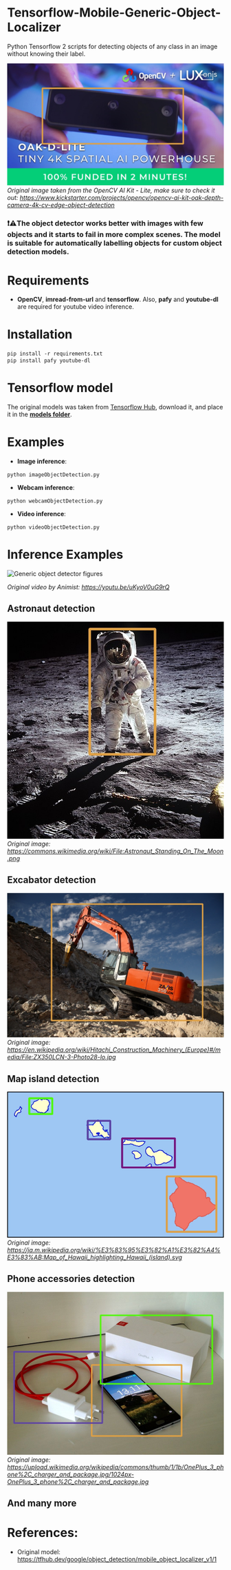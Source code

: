 # Tensorflow-Mobile-Generic-Object-Localizer
Python Tensorflow 2 scripts for detecting objects of any class in an image without knowing their label.

![Tensorflow Generic Object Localizer](https://github.com/ibaiGorordo/Tensorflow-Mobile-Generic-Object-Localizer/blob/main/docs/img/output.jpg)
*Original image taken from the OpenCV AI Kit - Lite, make sure to check it out: https://www.kickstarter.com/projects/opencv/opencv-ai-kit-oak-depth-camera-4k-cv-edge-object-detection*

### :exclamation::warning:The object **detector works better with images with few objects** and it starts to fail in more complex scenes. The model is suitable for automatically labelling objects for custom object detection models.

# Requirements

 * **OpenCV**, **imread-from-url** and **tensorflow**. Also, **pafy** and **youtube-dl** are required for youtube video inference. 
 
# Installation
```
pip install -r requirements.txt
pip install pafy youtube-dl
```

# Tensorflow model
The original models was taken from [Tensorflow Hub](https://tfhub.dev/google/object_detection/mobile_object_localizer_v1/1), download it, and place it in the **[models folder](https://github.com/ibaiGorordo/Tensorflow-Mobile-Generic-Object-Localizer/tree/main/models)**. 

 
# Examples

 * **Image inference**:
 
 ```
 python imageObjectDetection.py 
 ```
 
 * **Webcam inference**:
 
 ```
 python webcamObjectDetection.py 
 ```
 
  * **Video inference**:
 
 ```
 python videoObjectDetection.py
 ```

# Inference Examples
![Generic object detector figures](https://github.com/ibaiGorordo/Tensorflow-Mobile-Generic-Object-Localizer/blob/main/docs/img/genericObjectLocalizer.gif)
 
*Original video by Animist: https://youtu.be/uKyoV0uG9rQ*

## Astronaut detection
![Astrounaut Tensorflow detection](https://github.com/ibaiGorordo/Tensorflow-Mobile-Generic-Object-Localizer/blob/main/docs/img/astronaut.jpg)
 *Original image: https://commons.wikimedia.org/wiki/File:Astronaut_Standing_On_The_Moon.png*

## Excabator detection
![Excabator Tensorflow detection](https://github.com/ibaiGorordo/Tensorflow-Mobile-Generic-Object-Localizer/blob/main/docs/img/excavator.jpg)
 *Original image: https://en.wikipedia.org/wiki/Hitachi_Construction_Machinery_(Europe)#/media/File:ZX350LCN-3-Photo28-lo.jpg*

## Map island detection
![Map island Tensorflow detection](https://github.com/ibaiGorordo/Tensorflow-Mobile-Generic-Object-Localizer/blob/main/docs/img/map.jpg)
 *Original image: https://ja.m.wikipedia.org/wiki/%E3%83%95%E3%82%A1%E3%82%A4%E3%83%AB:Map_of_Hawaii_highlighting_Hawaii_(island).svg*

## Phone accessories detection
![Phone accesories Tensorflow detection](https://github.com/ibaiGorordo/Tensorflow-Mobile-Generic-Object-Localizer/blob/main/docs/img/phone%20accessories.jpg)
 *Original image: https://upload.wikimedia.org/wikipedia/commons/thumb/1/1b/OnePlus_3_phone%2C_charger_and_package.jpg/1024px-OnePlus_3_phone%2C_charger_and_package.jpg*

## And many more

# References:
* Original model: https://tfhub.dev/google/object_detection/mobile_object_localizer_v1/1

